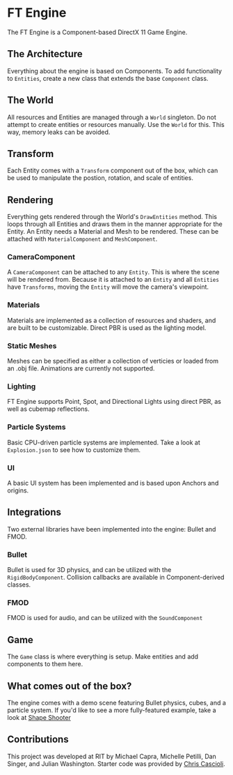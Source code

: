 # FT Engine
The FT Engine is a Component-based DirectX 11 Game Engine.

## The Architecture
Everything about the engine is based on Components. To add functionality to `Entities`, create a new class that extends the base `Component` class. 

## The World
All resources and Entities are managed through a `World` singleton. Do not attempt to create entities or resources manually. Use the `World` for this. This way, memory leaks can be avoided.

## Transform
Each Entity comes with a `Transform` component out of the box, which can be used to manipulate the postion, rotation, and scale of entities.

## Rendering
Everything gets rendered through the World's `DrawEntities` method. This loops through all Entities and draws them in the manner appropriate for the Entity. An Entity needs a Material and Mesh to be rendered. These can be attached with `MaterialComponent` and `MeshComponent`. 

### CameraComponent
A `CameraComponent` can be attached to any `Entity`. This is where the scene will be rendered from. Because it is attached to an `Entity` and all `Entities` have `Transforms`, moving the `Entity` will move the camera's viewpoint. 

### Materials
Materials are implemented as a collection of resources and shaders, and are built to be customizable. Direct PBR is used as the lighting model. 

### Static Meshes
Meshes can be specified as either a collection of verticies or loaded from an .obj file. Animations are currently not supported.

### Lighting
FT Engine supports Point, Spot, and Directional Lights using direct PBR, as well as cubemap reflections.

### Particle Systems
Basic CPU-driven particle systems are implemented. Take a look at `Explosion.json` to see how to customize them.

### UI
A basic UI system has been implemented and is based upon Anchors and origins. 

## Integrations
Two external libraries have been implemented into the engine: Bullet and FMOD.

### Bullet
Bullet is used for 3D physics, and can be utilized with the `RigidBodyComponent`. Collision callbacks are available in Component-derived classes.

### FMOD
FMOD is used for audio, and can be utilized with the `SoundComponent`

## Game
The `Game` class is where everything is setup. Make entities and add components to them here.

## What comes out of the box?
The engine comes with a demo scene featuring Bullet physics, cubes, and a particle system. If you'd like to see a more fully-featured example, take a look at [Shape Shooter](https://github.com/dan-singer/shape-shooter)

## Contributions
This project was developed at RIT by Michael Capra, Michelle Petilli, Dan Singer, and Julian Washington. Starter code was provided by [Chris Cascioli](https://www.rit.edu/directory/cdccis-chris-cascioli). 

